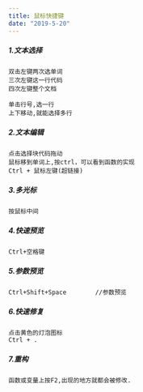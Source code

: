 ```yaml
---
title: 鼠标快捷键
date: "2019-5-20"
---
```


##### 1.文本选择
```
双击左键两次选单词
三次左键这⼀⾏代码
四次左键整个⽂档

单击行号,选一行
上下移动,就能选择多行
```

##### 2.⽂本编辑
```
点击选择块代码拖动
鼠标移到单词上,按ctrl，可以看到函数的实现
Ctrl + ⿏标左键(超链接)
```

##### 3.多光标
```
按鼠标中间
```

##### 4.快速预览 
```
Ctrl+空格键
```

##### 5.参数预览
```
Ctrl+Shift+Space        //参数预览
```

##### 6.快速修复
```
点击⻩⾊的灯泡图标
Ctrl + .
```

##### 7.重构
```
函数或变量上按F2,出现的地⽅就都会被修改.
```
